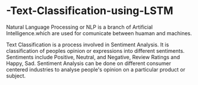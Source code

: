 # -Text-Classification-using-LSTM

Natural Language Processing or NLP is a branch of Artificial Intelligence.which are used for comunicate between huaman and machines.

Text Classification is a process involved in Sentiment Analysis. It is classification of peoples opinion or expressions into different sentiments. Sentiments include Positive, Neutral, and Negative, Review Ratings and Happy, Sad. Sentiment Analysis can be done on different consumer centered industries to analyse people's opinion on a particular product or subject.
